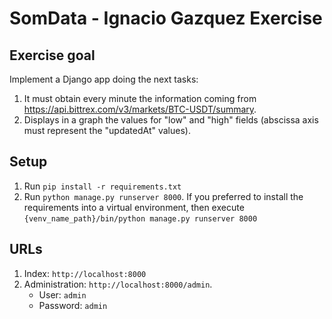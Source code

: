 # SomData - Ignacio Gazquez Exercise
## Exercise goal
Implement a Django app doing the next tasks:
1. It must obtain every minute the information coming from https://api.bittrex.com/v3/markets/BTC-USDT/summary.
2. Displays in a graph the values for "low" and "high" fields (abscissa axis must represent the "updatedAt" values).
## Setup
1. Run `pip install -r requirements.txt`
2. Run `python manage.py runserver 8000`. If you preferred to install the requirements into a virtual environment, then
execute `{venv_name_path}/bin/python manage.py runserver 8000`
## URLs
1. Index: `http://localhost:8000`
2. Administration: `http://localhost:8000/admin`.
    - User: `admin`
    - Password: `admin`